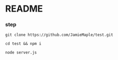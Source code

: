 # README

### step 

`git clone https://github.com/JamieMaple/test.git `

`cd test && npm i`

`node server.js`